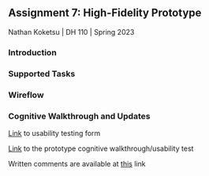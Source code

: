 ## Assignment 7: High-Fidelity Prototype

Nathan Koketsu | DH 110 | Spring 2023

### Introduction

### Supported Tasks

### Wireflow 

### Cognitive Walkthrough and Updates

[Link](https://docs.google.com/forms/d/17ipWkGyykpIMaxNtlPFMvyEwVGdeCoKJ8TNyxgCZ6-M/edit) to usability testing form

[Link](https://drive.google.com/file/d/1n1EuczexZ0S8pqiR9EMCqOo8QUxnVjKo/view?usp=sharing) to the prototype cognitive walkthrough/usability test

Written comments are available at [this](https://docs.google.com/document/d/1oo7B8iFV5DxoGswFn8NIFbiuUuUB59KET83gxLRoZ-A/edit?usp=sharing) link

